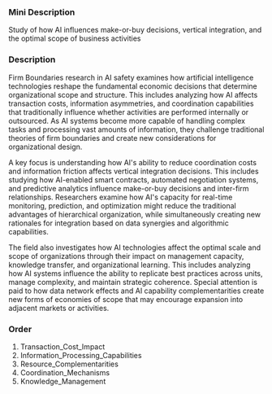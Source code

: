 ### Mini Description

Study of how AI influences make-or-buy decisions, vertical integration, and the optimal scope of business activities

### Description

Firm Boundaries research in AI safety examines how artificial intelligence technologies reshape the fundamental economic decisions that determine organizational scope and structure. This includes analyzing how AI affects transaction costs, information asymmetries, and coordination capabilities that traditionally influence whether activities are performed internally or outsourced. As AI systems become more capable of handling complex tasks and processing vast amounts of information, they challenge traditional theories of firm boundaries and create new considerations for organizational design.

A key focus is understanding how AI's ability to reduce coordination costs and information friction affects vertical integration decisions. This includes studying how AI-enabled smart contracts, automated negotiation systems, and predictive analytics influence make-or-buy decisions and inter-firm relationships. Researchers examine how AI's capacity for real-time monitoring, prediction, and optimization might reduce the traditional advantages of hierarchical organization, while simultaneously creating new rationales for integration based on data synergies and algorithmic capabilities.

The field also investigates how AI technologies affect the optimal scale and scope of organizations through their impact on management capacity, knowledge transfer, and organizational learning. This includes analyzing how AI systems influence the ability to replicate best practices across units, manage complexity, and maintain strategic coherence. Special attention is paid to how data network effects and AI capability complementarities create new forms of economies of scope that may encourage expansion into adjacent markets or activities.

### Order

1. Transaction_Cost_Impact
2. Information_Processing_Capabilities
3. Resource_Complementarities
4. Coordination_Mechanisms
5. Knowledge_Management
